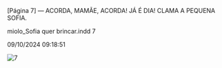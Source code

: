 [Página 7]
— ACORDA, MAMÃE, ACORDA! JÁ É DIA!
CLAMA A PEQUENA SOFIA.


miolo_Sofia quer brincar.indd 7

09/10/2024 09:18:51

![7](./img/page_7-01.jpg)

